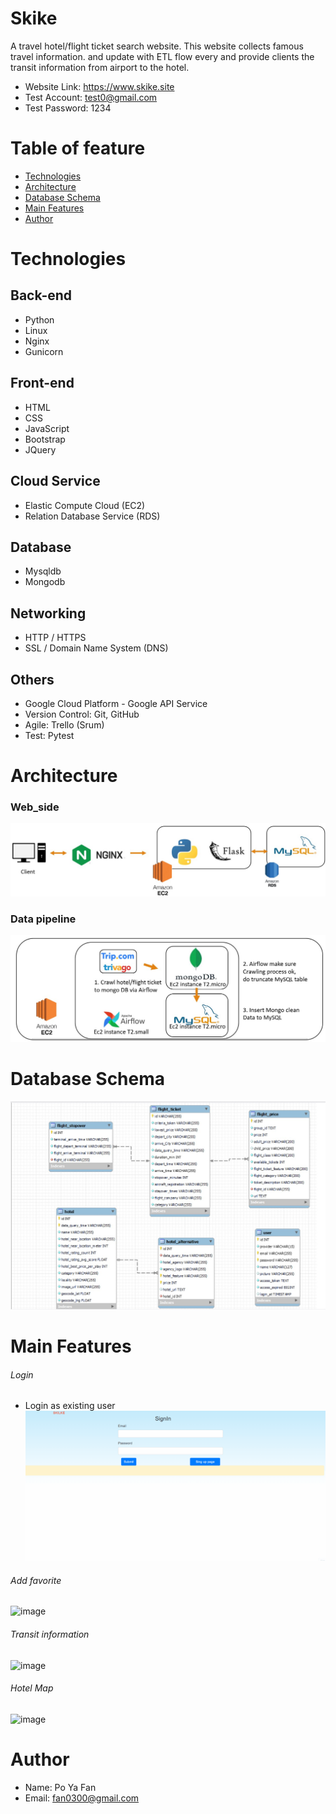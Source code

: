 # Skike
A travel hotel/flight ticket search website. This website collects famous travel information. and update with ETL flow every and provide clients the transit information from airport to the hotel.
* Website Link: https://www.skike.site
* Test Account: test0@gmail.com
* Test Password: 1234
# Table of feature
* [Technologies](https://github.com/asd0300/skike/blob/master/Main_20211013_project/README.md#technologies)
* [Architecture](https://github.com/asd0300/skike/blob/master/Main_20211013_project/README.md#architecture)
* [Database Schema](https://github.com/asd0300/skike/blob/master/Main_20211013_project/README.md#database-schema)
* [Main Features](https://github.com/asd0300/skike/blob/master/Main_20211013_project/README.md#main-features)
* [Author](https://github.com/asd0300/skike/blob/master/Main_20211013_project/README.md#author)
# Technologies
## Back-end
* Python
* Linux
* Nginx
* Gunicorn
## Front-end
* HTML
* CSS
* JavaScript
* Bootstrap
* JQuery
## Cloud Service
* Elastic Compute Cloud (EC2)
* Relation Database Service (RDS)
## Database
* Mysqldb
* Mongodb
## Networking
* HTTP / HTTPS
* SSL / Domain Name System (DNS)
## Others
* Google Cloud Platform - Google API Service
* Version Control: Git, GitHub
* Agile: Trello (Srum)
* Test: Pytest
# Architecture
### Web_side
![image](https://github.com/asd0300/skike/blob/master/Main_20211013_project/skike_report/readme.jpg)
### Data pipeline
![image](https://github.com/asd0300/skike/blob/master/Main_20211013_project/skike_report/skike_architecture_data_pipeline.jpg)
# Database Schema
![image](https://github.com/asd0300/skike/blob/master/Main_20211013_project/skike_report/skike_database_schema.jpg)
# Main Features
###### Login
* Login as existing user
![image](https://github.com/asd0300/skike/blob/master/Main_20211013_project/skike_report/logging2.gif)
###### Add favorite
![image](https://github.com/asd0300/skike/blob/master/Main_20211013_project/skike_report/Add_favorite_browse_pic.gif)
###### Transit information
![image](https://github.com/asd0300/skike/blob/master/Main_20211013_project/skike_report/transit_info.gif)
###### Hotel Map
![image](https://github.com/asd0300/skike/blob/master/Main_20211013_project/skike_report/map_change.gif)
# Author
* Name: Po Ya Fan
* Email: fan0300@gmail.com
